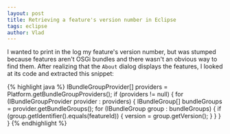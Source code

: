 ```yaml
---
layout: post
title: Retrieving a feature's version number in Eclipse
tags: eclipse  
author: Vlad
---
```


I wanted to print in the log my feature's version number, but was stumped because features aren't OSGi bundles and 
there wasn't an obvious way to find them. <!-- more --> After realizing that the `About` dialog displays the features, I looked 
at its code and extracted this snippet:

{% highlight java %}
IBundleGroupProvider[] providers = Platform.getBundleGroupProviders();
if (providers != null) {
  for (IBundleGroupProvider provider : providers) {
    IBundleGroup[] bundleGroups = provider.getBundleGroups();
    for (IBundleGroup group : bundleGroups) {
      if (group.getIdentifier().equals(featureId)) {
        version = group.getVersion();
      }
    }
  } 
}
{% endhighlight %}

